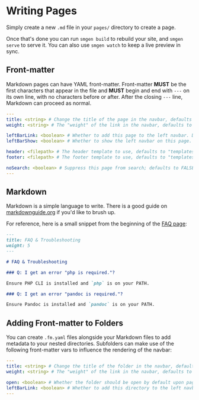 
# Writing Pages

Simply create a new `.md` file in your `pages/` directory to create a page.

Once that's done you can run `smgen build` to rebuild your site, and `smgen serve` to serve it. You can also use `smgen watch` to keep a live preview in sync.

## Front-matter

Markdown pages can have YAML front-matter. Front-matter **MUST** be the first characters that appear in the file and **MUST** begin and end with `---` on its own line, with no characters before or after. After the closing `---` line, Markdown can proceed as normal.

```yaml
---
title: <string> # Change the title of the page in the navbar, defaults to the filename
weight: <string> # The "weight" of the link in the navbar, defaults to 0

leftBarLink: <boolean> # Whether to add this page to the left navbar. Defaults to true
leftBarShow: <boolean> # Whether to show the left navbar on this page. Defaults to true

header: <filepath> # The header template to use, defaults to "templates/header.php"
footer: <filepath> # The footer template to use, defaults to "templates/footer.php"

noSearch: <boolean> # Suppress this page from search; defaults to FALSE
---
```

## Markdown

Markdown is a simple language to write. There is a good guide on [markdownguide.org](https://www.markdownguide.org/basic-syntax/) if you'd like to brush up.

For reference, here is a small snippet from the beginning of the [FAQ page](faq.html):

```markdown
---
title: FAQ & Troubleshooting
weight: 5
---

# FAQ & Troubleshooting

### Q: I get an error "php is required."?

Ensure PHP CLI is installed and `php` is on your PATH.

### Q: I get an error "pandoc is required."?

Ensure Pandoc is installed and `pandoc` is on your PATH.
```

## Adding Front-matter to Folders

You can create `.fm.yaml` files alongside your Markdown files to add metadata to your nested directories. Subfolders can make use of the following front-matter vars to influence the rendering of the navbar:

```yaml
---
title: <string> # Change the title of the folder in the navbar, defaults to the filename
weight: <string> # The "weight" of the link in the navbar, defaults to 0

open: <boolean> # Whether the folder should be open by default upon page load. Defaults to true.
leftBarLink: <boolean> # Whether to add this directory to the left navbar. Defaults to true
---
```
